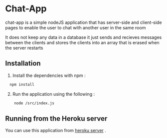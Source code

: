 
# Chat-App

chat-app is a simple nodeJS application that has server-side and client-side pages to enable the user to chat with another user in the same room 

It does not keep any data in a database it just sends and recieves messages between the clients and stores the clients into an array that is erased when the server restarts


## Installation

1. Install the dependencies with npm :

```bash
  npm install 
```
2. Run the application using the following :
```bash
    node /src/index.js
```

## Running from the Heroku server

You can use this application from [heroku server](https://andrew-anter-node-v3-chat-app.herokuapp.com/) .
